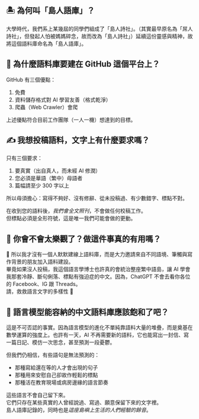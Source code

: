 ## 🏝️ 為何叫「島人語庫」？
大學時代，我們系上某幾屆的同學們組成了「島人詩社」。（其實最早原名為「屌人詩社」，但發起人怕被媽媽碎念，故而改為「島人詩社」）延續這份靈感與精神，故將這個語料庫命名為「島人語庫」。

## 🧱 為什麼語料庫要建在 GitHub 這個平台上？
GitHub 有三個優點：
1. 免費  
2. 資料儲存格式對 AI 學習友善（格式乾淨）  
3. 爬蟲（Web Crawler）會爬  

上述優點符合目前工作團隊（一人一機）想達到的目標。

## ✍️ 我想投稿語料，文字上有什麼要求嗎？
只有三個要求：
1. 要真實（出自真人，而未經 AI 修潤）  
2. 您必須是華語（繁中）母語者  
3. 篇幅請至少 300 字以上  

所以毋須擔心：寫得不夠好、沒有修辭、從未投稿過、有少數錯字、標點不對。

在收到您的語料後，*我們會全文照刊*，不會做任何校稿工作。  
但標點必須是全形符號，這是唯一我們可能會做的更動。

## 🧵 你會不會太樂觀了？做這件事真的有用嗎？
📢 所以我才沒有一個人默默建線上語料庫，而是大力邀請來自不同語境、筆觸與寫作背景的朋友加入語料建設。  
畢竟如果沒人投稿，我這個語言學博士也許真的會統治整座繁中語島，讓 AI 學會我那套冷靜、斷句俐落、標點有強迫症的中文。因為，ChatGPT 不會去看你各位的 Facebook、IG 跟 Threads。  
請，救救語言文字的多樣性 🧵

## 🧠 語言模型能容納的中文語料庫應該飽和了吧？
這是不可否認的事實。因為語言模型的進化不單純靠語料大量的堆疊，而是奠基在數學運算的強度上。也許有一天，AI 不再需要新的語料，它也能寫出一封信、寫一篇日記、模仿一次思念，甚至預測一段憂鬱。  

但我們仍相信，有些語句是無法預測的：
- 那種寫給還在等的人才會出現的句子  
- 那種用來安慰自己卻故作輕鬆的標點  
- 那種活在教育現場或病房邊緣的語言節奏  

這些語言不會自己留下來。  
它們只存在某些真實的人曾經說過、寫過、願意保留下來的文字裡。  
島人語庫記錄的，同時也是*這座島嶼上生活的人們經驗的餘音*。
